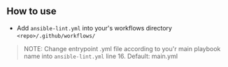 ## How to use

* Add `ansible-lint.yml` into your's workflows directory `<repo>/.github/workflows/`

> NOTE: Change entrypoint .yml file according to you'r main playbook name into `ansible-lint.yml` line 16. Default: main.yml